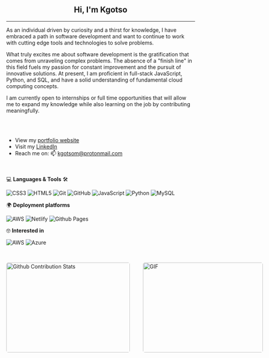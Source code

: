 <h2 align='center'><strong>Hi, I'm Kgotso</strong></h2>
<hr>

<p>As an individual driven by curiosity and a thirst for knowledge, I have embraced a path in software development and want to continue to work with cutting edge tools and technologies to solve problems.

What truly excites me about software development is the gratification that comes from unraveling complex problems. The absence of a "finish line" in this field fuels my passion for constant improvement and the pursuit of innovative solutions. At present, I am proficient in full-stack JavaScript, Python, and SQL, and have a solid understanding of fundamental cloud computing concepts.
  
I am currently open to internships or full time opportunities that will allow me to expand my knowledge while also learning on the job by contributing meaningfully.
</p>
<br>

<br>

- View my [portfolio website](https://kgotso.netlify.app)
- Visit my [LinkedIn](https://www.linkedin.com/in/kgotso-makhalimele/)
- Reach me on: 📫 kgotsom@protonmail.com

<br>

💻 **Languages & Tools** 🛠️<br>

![CSS3](https://img.shields.io/badge/css3-%231572B6.svg?style=for-the-badge&logo=css3&logoColor=white)
![HTML5](https://img.shields.io/badge/html5-%23E34F26.svg?style=for-the-badge&logo=html5&logoColor=white)
![Git](https://img.shields.io/badge/git-%23F05033.svg?style=for-the-badge&logo=git&logoColor=white)
![GitHub](https://img.shields.io/badge/github-%23121011.svg?style=for-the-badge&logo=github&logoColor=white)
![JavaScript](https://img.shields.io/badge/javascript-%23323330.svg?style=for-the-badge&logo=javascript&logoColor=%23F7DF1E)
![Python](https://img.shields.io/badge/python-3670A0?style=for-the-badge&logo=python&logoColor=ffdd54)
![MySQL](https://img.shields.io/badge/mysql-%2300f.svg?style=for-the-badge&logo=mysql&logoColor=white)

🌍 **Deployment platforms**<br>

![AWS](https://img.shields.io/badge/AWS-%23FF9900.svg?style=for-the-badge&logo=amazon-aws&logoColor=white)
![Netlify](https://img.shields.io/badge/netlify-%23000000.svg?style=for-the-badge&logo=netlify&logoColor=#00C7B7)
![Github Pages](https://img.shields.io/badge/github%20pages-121013?style=for-the-badge&logo=github&logoColor=white)

🤓 **Interested in** <br>

![AWS](https://img.shields.io/badge/AWS-%23FF9900.svg?style=for-the-badge&logo=amazon-aws&logoColor=white)
![Azure](https://img.shields.io/badge/azure-%230072C6.svg?style=for-the-badge&logo=microsoftazure&logoColor=white)


</br>
<p style="display: flex; justify-content: space-between;">
<img style="border-radius: 5px; margin-bottom: 5px" alt="Github Contribution Stats" width="330px" height="240px" src="https://github-contribution-stats.vercel.app/api/?username=kgotsosm" />
<img style="border-radius: 5px; margin: 0 0 5px 35px;" alt="GIF" width="320px" height="240px" src="https://miro.medium.com/max/875/1*Urc28sbnORGOW5oyohQ06g.gif" />
</p>
